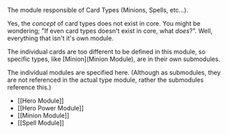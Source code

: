 The module responsible of Card Types (Minions, Spells, etc...).

Yes, the *concept* of card types does not exist in core. You might be wondering; "If even card types doesn't exist in core, what *does*?". Well, everything that isn't it's own module.

The individual cards are too different to be defined in this module, so specific types, like [Minion](Minion Module), are in their own submodules.

The individual modules are specified here. (Although as submodules, they are not referenced in the actual type module, rather the submodules reference this.)
- [[Hero Module]]
- [[Hero Power Module]]
- [[Minion Module]]
- [[Spell Module]]